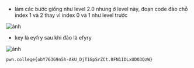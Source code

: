 * làm các bước giống như level 2.0 nhưng ở level này, đoạn code đảo chỗ index 1 và 2 thay vì index 0 và 1 như level trước

![ảnh](https://github.com/LDV-SpaceK/pwn.collage/assets/151914246/945ea70e-f012-490c-80b7-90a5c47409d3)

* key là eyfry sau khi đảo là efyry

![ảnh](https://github.com/LDV-SpaceK/pwn.collage/assets/151914246/885c32d7-3ee4-4b6e-8061-6f1c2a078a45)

`pwn.college{obY763G9n5h-AkU_DjT1GpSrZCt.0FN1IDLxUDO3QzW}`
